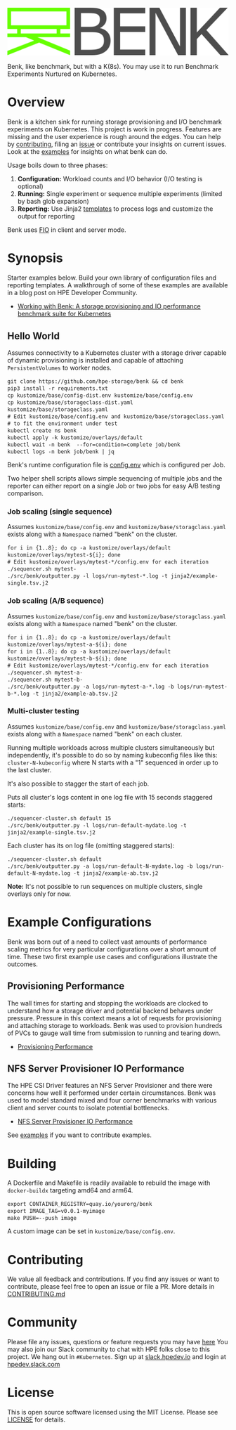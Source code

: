 ![](assets/benk-light-bg.png)

Benk, like benchmark, but with a K(8s). You may use it to run Benchmark Experiments Nurtured on Kubernetes.

# Overview

Benk is a kitchen sink for running storage provisioning and I/O benchmark experiments on Kubernetes. This project is work in progress. Features are missing and the user experience is rough around the edges. You can help by [contributing](CONTRIBUTING.md), filing an [issue](https://github.com/hpe-storage/benk/issues) or contribute your insights on current issues. Look at the [examples](examples) for insights on what benk can do.

Usage boils down to three phases:

1. **Configuration:** Workload counts and I/O behavior (I/O testing is optional)
1. **Running:** Single experiment or sequence multiple experiments (limited by bash glob expansion)
1. **Reporting:** Use Jinja2 [templates](jinja2) to process logs and customize the output for reporting

Benk uses [FIO](https://github.com/axboe/fio) in client and server mode.

# Synopsis

Starter examples below. Build your own library of configuration files and reporting templates. A walkthrough of some of these examples are available in a blog post on HPE Developer Community.

- [Working with Benk: A storage provisioning and IO performance benchmark suite for Kubernetes](https://developer.hpe.com/blog/working-with-benk-a-storage-provisioning-and-io-performance-benchmark-suite-for-kubernetes/)

## Hello World

Assumes connectivity to a Kubernetes cluster with a storage driver capable of dynamic provisioning is installed and capable of attaching `PersistentVolumes` to worker nodes.

```text
git clone https://github.com/hpe-storage/benk && cd benk
pip3 install -r requirements.txt
cp kustomize/base/config-dist.env kustomize/base/config.env
cp kustomize/base/storageclass-dist.yaml kustomize/base/storageclass.yaml
# Edit kustomize/base/config.env and kustomize/base/storageclass.yaml 
# to fit the environment under test
kubectl create ns benk
kubectl apply -k kustomize/overlays/default
kubectl wait -n benk  --for=condition=complete job/benk
kubectl logs -n benk job/benk | jq
```

Benk's runtime configuration file is [config.env](kustomize/overlays/default/config.env) which is configured per Job.

Two helper shell scripts allows simple sequencing of multiple jobs and the reporter can either report on a single Job or two jobs for easy A/B testing comparison.

### Job scaling (single sequence)

Assumes `kustomize/base/config.env` and `kustomize/base/storagclass.yaml` exists along with a `Namespace` named "benk" on the cluster.

```text
for i in {1..8}; do cp -a kustomize/overlays/default kustomize/overlays/mytest-${i}; done
# Edit kustomize/overlays/mytest-*/config.env for each iteration
./sequencer.sh mytest-
./src/benk/outputter.py -l logs/run-mytest-*.log -t jinja2/example-single.tsv.j2
```

### Job scaling (A/B sequence)

Assumes `kustomize/base/config.env` and `kustomize/base/storagclass.yaml` exists along with a `Namespace` named "benk" on the cluster.

```text
for i in {1..8}; do cp -a kustomize/overlays/default kustomize/overlays/mytest-a-${i}; done
for i in {1..8}; do cp -a kustomize/overlays/default kustomize/overlays/mytest-b-${i}; done
# Edit kustomize/overlays/mytest-*/config.env for each iteration
./sequencer.sh mytest-a-
./sequencer.sh mytest-b-
./src/benk/outputter.py -a logs/run-mytest-a-*.log -b logs/run-mytest-b-*.log -t jinja2/example-ab.tsv.j2
```

### Multi-cluster testing

Assumes `kustomize/base/config.env` and `kustomize/base/storagclass.yaml` exists along with a `Namespace` named "benk" on each cluster.

Running multiple workloads across multiple clusters simultaneously but independently, it's possible to do so by naming kubeconfig files like this: `cluster-N-kubeconfig` where N starts with a "1" sequenced in order up to the last cluster.

It's also possible to stagger the start of each job.

Puts all cluster's logs content in one log file with 15 seconds staggered starts:

```text
./sequencer-cluster.sh default 15
./src/benk/outputter.py -l logs/run-default-mydate.log -t jinja2/example-single.tsv.j2
```

Each cluster has its on log file (omitting staggered starts):

```text
./sequencer-cluster.sh default
./src/benk/outputter.py -a logs/run-default-N-mydate.log -b logs/run-default-N-mydate.log -t jinja2/example-ab.tsv.j2
```

**Note:** It's not possible to run sequences on multiple clusters, single overlays only for now.

# Example Configurations

Benk was born out of a need to collect vast amounts of performance scaling metrics for very particular configurations over a short amount of time. These two first example use cases and configurations illustrate the outcomes.

## Provisioning Performance

The wall times for starting and stopping the workloads are clocked to understand how a storage driver and potential backend behaves under pressure. Pressure in this context means a lot of requests for provisioning and attaching storage to workloads. Benk was used to provision hundreds of PVCs to gauge wall time from submission to running and tearing down.

- [Provisioning Performance](examples/provisioning-performance)

## NFS Server Provisioner IO Performance

The HPE CSI Driver features an NFS Server Provisioner and there were concerns how well it performed under certain circumstances. Benk was used to model standard mixed and four corner benchmarks with various client and server counts to isolate potential bottlenecks.

- [NFS Server Provisioner IO Performance](examples/nfs-io-performance)

See [examples](examples) if you want to contribute examples.

# Building

A Dockerfile and Makefile is readily available to rebuild the image with `docker-buildx` targeting amd64 and arm64.

```text
export CONTAINER_REGISTRY=quay.io/yourorg/benk
export IMAGE_TAG=v0.0.1-myimage
make PUSH=--push image
```

A custom image can be set in `kustomize/base/config.env`.

# Contributing

We value all feedback and contributions. If you find any issues or want to contribute, please feel free to open an issue or file a PR. More details in [CONTRIBUTING.md](CONTRIBUTING.md)


# Community

Please file any issues, questions or feature requests you may have [here](https://github.com/hpe-storage/benk/issues) You may also join our Slack community to chat with HPE folks close to this project. We hang out in `#Kubernetes`. Sign up at [slack.hpedev.io](https://slack.hpedev.io/) and login at [hpedev.slack.com](https://hpedev.slack.com/)

# License

This is open source software licensed using the MIT License. Please see [LICENSE](LICENSE.md) for details.
